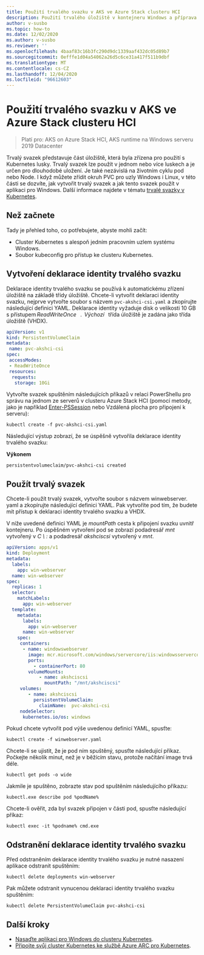 ```yaml
---
title: Použití trvalého svazku v AKS ve Azure Stack clusteru HCI
description: Použití trvalého úložiště v kontejneru Windows a příprava uzlů Windows pro skupinové účty spravované služby
author: v-susbo
ms.topic: how-to
ms.date: 12/02/2020
ms.author: v-susbo
ms.reviewer: ''
ms.openlocfilehash: 4baaf83c16b3fc290d9dc1339aaf432dc05d89b7
ms.sourcegitcommit: 0efffe1d04a54062a26d5c6ce31a417f511b9dbf
ms.translationtype: MT
ms.contentlocale: cs-CZ
ms.lasthandoff: 12/04/2020
ms.locfileid: "96612603"
---
```

# <a name="use-persistent-volume-in-an-aks-on-azure-stack-hci-cluster"></a>Použití trvalého svazku v AKS ve Azure Stack clusteru HCI

> Platí pro: AKS on Azure Stack HCI, AKS runtime na Windows serveru 2019 Datacenter

Trvalý svazek představuje část úložiště, která byla zřízena pro použití s Kubernetes lusky. Trvalý svazek lze použít v jednom nebo více luskech a je určen pro dlouhodobé uložení. Je také nezávislá na životním cyklu pod nebo Node. I když můžete zřídit okruh PVC pro uzly Windows i Linux, v této části se dozvíte, jak vytvořit trvalý svazek a jak tento svazek použít v aplikaci pro Windows. Další informace najdete v tématu [trvalé svazky v Kubernetes](https://kubernetes.io/docs/concepts/storage/persistent-volumes/).

## <a name="before-you-begin"></a>Než začnete

Tady je přehled toho, co potřebujete, abyste mohli začít:

* Cluster Kubernetes s alespoň jedním pracovním uzlem systému Windows.
* Soubor kubeconfig pro přístup ke clusteru Kubernetes.

## <a name="create-a-persistent-volume-claim"></a>Vytvoření deklarace identity trvalého svazku

Deklarace identity trvalého svazku se používá k automatickému zřízení úložiště na základě třídy úložiště. Chcete-li vytvořit deklaraci identity svazku, nejprve vytvořte soubor s názvem `pvc-akshci-csi.yaml` a zkopírujte následující definici YAML. Deklarace identity vyžaduje disk o velikosti 10 GB s přístupem *ReadWriteOnce*   .  *Výchozí*   třída úložiště je zadána jako třída úložiště (VHDX).  

```yaml
apiVersion: v1
kind: PersistentVolumeClaim
metadata:
 name: pvc-akshci-csi
spec:
 accessModes:
 - ReadWriteOnce
 resources:
  requests:
   storage: 10Gi
```
Vytvořte svazek spuštěním následujících příkazů v relaci PowerShellu pro správu na jednom ze serverů v clusteru Azure Stack HCI (pomocí metody, jako je například [Enter-PSSession](/powershell/module/microsoft.powershell.core/enter-pssession) nebo Vzdálená plocha pro připojení k serveru): 

```
kubectl create -f pvc-akshci-csi.yaml 
```
Následující výstup zobrazí, že se úspěšně vytvořila deklarace identity trvalého svazku:

**Výkonem**
```
persistentvolumeclaim/pvc-akshci-csi created
```

## <a name="use-persistent-volume"></a>Použít trvalý svazek

Chcete-li použít trvalý svazek, vytvořte soubor s názvem winwebserver. yaml a zkopírujte následující definici YAML. Pak vytvoříte pod tím, že budete mít přístup k deklaraci identity trvalého svazku a VHDX. 

V níže uvedené definici YAML je *mountPath* cesta k připojení svazku uvnitř kontejneru. Po úspěšném vytvoření pod se zobrazí podadresář *mnt* vytvořený v *C \\ :* a podadresář *akshciscsi* vytvořený v *mnt*.


```yaml
apiVersion: apps/v1 
kind: Deployment 
metadata: 
  labels: 
    app: win-webserver 
  name: win-webserver 
spec: 
  replicas: 1 
  selector: 
    matchLabels: 
      app: win-webserver 
  template: 
    metadata: 
      labels: 
        app: win-webserver 
      name: win-webserver 
    spec: 
     containers: 
      - name: windowswebserver 
        image: mcr.microsoft.com/windows/servercore/iis:windowsservercore-ltsc2019 
        ports:  
          - containerPort: 80    
        volumeMounts: 
            - name: akshciscsi 
              mountPath: "/mnt/akshciscsi" 
     volumes: 
        - name: akshciscsi 
          persistentVolumeClaim: 
            claimName:  pvc-akshci-csi 
     nodeSelector: 
      kubernetes.io/os: windows 
```

Pokud chcete vytvořit pod výše uvedenou definicí YAML, spusťte:
```
kubectl create -f winwebserver.yaml 
```

Chcete-li se ujistit, že je pod ním spuštěný, spusťte následující příkaz. Počkejte několik minut, než je v běžícím stavu, protože načítání image trvá déle. 
```
kubectl get pods -o wide 
```
Jakmile je spuštěno, zobrazte stav pod spuštěním následujícího příkazu: 
```
kubectl.exe describe pod %podName% 
```

Chcete-li ověřit, zda byl svazek připojen v části pod, spusťte následující příkaz:
```
kubectl exec -it %podname% cmd.exe 
```

## <a name="delete-a-persistent-volume-claim"></a>Odstranění deklarace identity trvalého svazku

Před odstraněním deklarace identity trvalého svazku je nutné nasazení aplikace odstranit spuštěním:
```
kubectl delete deployments win-webserver
```

Pak můžete odstranit vynucenou deklaraci identity trvalého svazku spuštěním:
```
kubectl delete PersistentVolumeClaim pvc-akshci-csi
```

## <a name="next-steps"></a>Další kroky
- [Nasaďte aplikaci pro Windows do clusteru Kubernetes](./deploy-windows-application.md).
- [Připojte svůj cluster Kubernetes ke službě Azure ARC pro Kubernetes](./connect-to-arc.md).
